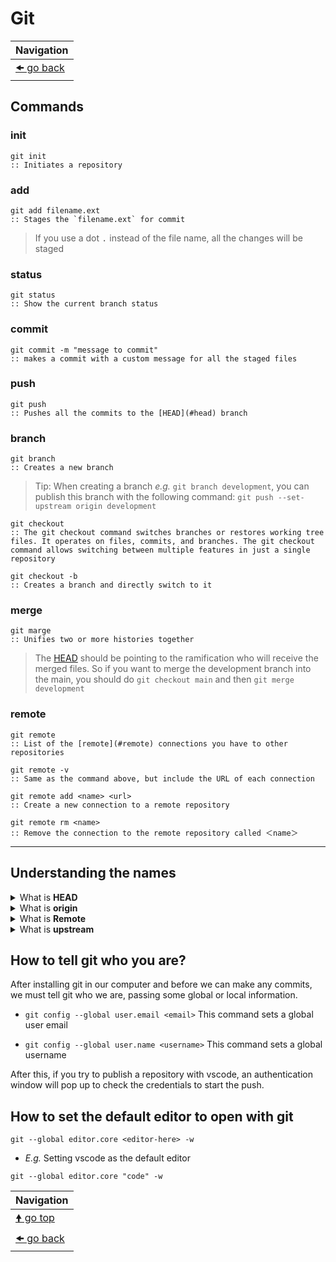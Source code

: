 # Git

| Navigation                 |
| -------------------------- |
| [🠜 go back](../readme.md) |

## Commands

### init

```batch
git init
:: Initiates a repository
```

### add

```batch
git add filename.ext
:: Stages the `filename.ext` for commit
```

> If you use a dot <kbd>.</kbd> instead of the file name, all the changes will be staged

### status

```batch
git status
:: Show the current branch status
```

### commit

``` batch
git commit -m "message to commit"
:: makes a commit with a custom message for all the staged files
```

### push

```batch
git push
:: Pushes all the commits to the [HEAD](#head) branch
```

### branch

```batch
git branch
:: Creates a new branch
```

> Tip: When creating a branch _e.g._ `git branch development`, you can publish this branch with the following command: `git push --set-upstream origin development`

```batch
git checkout
:: The git checkout command switches branches or restores working tree files. It operates on files, commits, and branches. The git checkout command allows switching between multiple features in just a single repository
```

```batch
git checkout -b
:: Creates a branch and directly switch to it
```

### merge

```batch
git marge
:: Unifies two or more histories together
```

> The [HEAD](#head) should be pointing to the ramification who will receive the merged files. So if you want to merge the development branch into the main, you should do `git checkout main` and then `git merge development`

### remote

```batch
git remote
:: List of the [remote](#remote) connections you have to other repositories
```

```batch
git remote -v
:: Same as the command above, but include the URL of each connection
```

```batch
git remote add <name> <url>
:: Create a new connection to a remote repository
```

```batch
git remote rm <name>
:: Remove the connection to the remote repository called ＜name＞
```

---

## Understanding the names

<details id="head">
<summary>What is <b>HEAD</b></summary>
You can imagine the HEAD as an arrow in a git graph, something like a pointer when you are programming in a low-level language like assembly. The arrow will point to the currently selected branch, thus HEAD means where we are in the project at the moment.
</details>

<details id="origin">
<summary>What is <b>origin</b></summary>
Origin is an alias for the remote repository that the project was originally cloned from.
</details>

<details id="remote">
<summary>What is <b>Remote</b></summary>
The git remote command lets you create, view, and delete connections to other repositories. Remote connections are more like bookmarks rather than direct links inside other repositories. Instead of providing real-time access to another repository, they serve as convenient names that can be used to reference a not-so-convenient URL.
See more <a href="https://www.atlassian.com/git/tutorials/syncing" rel="noopener" target="_blank">in Bitbucket</a>.
</details>

<details id="upstream">
<summary>What is <b>upstream</b></summary>
Upstream refers to the original repo or a branch. For example, when you clone from Github, the remote Github repo is upstream for the cloned local copy.
</details>

## How to tell git who you are?

After installing git in our computer and before we can make any commits, we must tell git who we are, passing some global or local information.

- `git config --global user.email <email>` This command sets a global user email

- `git config --global user.name <username>` This command sets a global username

After this, if you try to publish a repository with vscode, an authentication window will pop up to check the credentials to start the push.

## How to set the default editor to open with git

```git
git --global editor.core <editor-here> -w
```

- _E.g._ Setting vscode as the default editor

```git
git --global editor.core "code" -w
```

| Navigation                 |
| -------------------------- |
| [🠝 go top](#git-commands) |
| [🠜 go back](../readme.md) |

